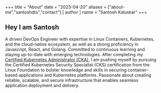 +++
title = "About"
date = "2023-04-20"
aliases = ["about-me","santoshdts","contact"]
[ author ]
  name = "Santosh Kaluskar"
+++

## Hey I am Santosh

A driven DevOps Engineer with expertise in Linux Containers, Kubernetes, and the cloud-native ecosystem, as well as a strong proficiency in Javascript, React, and Golang. Committed to continuous learning and staying up-to-date with emerging technologies. After completing my [Certified Kubernetes Administrator (CKA)](https://www.credly.com/badges/66c43dbf-e41f-4a46-b894-e58735d3036c/public_url), I am pushing myself by pursuing the Certified Kubernetes Security Specialist (CKS) certification from the Linux Foundation to bolster knowledge and skills in securing container-based applications and Kubernetes platforms. Passionate about creating reliable, scalable, and secure  infrastructure that enables seamless application deployment and delivery.
